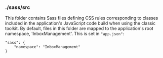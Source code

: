 ### ./sass/src

This folder contains Sass files defining CSS rules corresponding to classes
included in the application's JavaScript code build when using the classic toolkit.
By default, files in this folder are mapped to the application's root namespace, 'InboxManagement'.
This is set in `"app.json"`:

    "sass": {
        "namespace": "InboxManagement"
    }